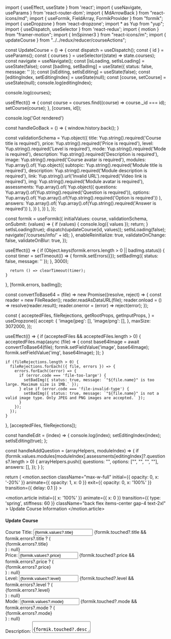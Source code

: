 import { useEffect, useState } from 'react';
import { useNavigate, useParams } from 'react-router-dom';
import { MdArrowBack } from "react-icons/md";
import { useFormik, FieldArray, FormikProvider } from "formik";
import { useDropzone } from 'react-dropzone';
import * as Yup from "yup";
import { useDispatch, useSelector } from 'react-redux';
import { motion } from "framer-motion";
import { ImSpinner3 } from "react-icons/im";
import { updateCourse } from "../../redux/reducer/courseActions";

const UpdateCourse = () => {
  const dispatch = useDispatch();
  const { id } = useParams();
  const { courses } = useSelector((state) => state.courses);
  const navigate = useNavigate();
  const [isLoading, setIsLoading] = useState(false);
  const [badImg, setBadImg] = useState({ status: false, message: '' });
  const [isEditing, setIsEditing] = useState(false);
  const [editingIndex, setEditingIndex] = useState(null);
  const [course, setCourse] = useState(null);
  console.log(editingIndex);

  console.log(courses);

  useEffect(() => {
    const course = courses.find((course) => course._id === id);
    setCourse(course);
  }, [courses, id]);

  console.log('Got rendered')

  const handleGoBack = () => {
    window.history.back();
  }

  const validationSchema = Yup.object({
    title: Yup.string().required('Course title is required'),
    price: Yup.string().required('Price is required'),
    level: Yup.string().required('Level is required'),
    mode: Yup.string().required('Mode is required'),
    description: Yup.string().required('Description is required'),
    image: Yup.string().required('Course avatar is required'),
    modules: Yup.array().of(
      Yup.object({
        subtopic: Yup.string().required('Module title is required'),
        description: Yup.string().required('Module description is required'),
        link: Yup.string().url('Invalid URL').required('Video link is required'),
        img: Yup.string().required('Module avatar is required'),
        assessments: Yup.array().of(
          Yup.object({
            questions: Yup.array().of(Yup.string().required('Question is required')),
            options: Yup.array().of(
              Yup.array().of(Yup.string().required('Option is required'))
            ),
            answers: Yup.array().of(
              Yup.array().of(Yup.string().required('Answer is required'))
            ),
          })
        ),
      })
    ),
  });

  const formik = useFormik({
    initialValues: course,
    validationSchema,
    onSubmit: (values) => {
      if (values) {
        console.log({ values });
        return;
      }
      setIsLoading(true);
      dispatch(updateCourse(id, values));
      setIsLoading(false);
      navigate('/courses/info/' + id);
    },
    enableReinitialize: true,
    validateOnChange: false,
    validateOnBlur: true,
  });

  useEffect(() => {
    if (Object.keys(formik.errors.length > 0 || badImg.status)) {
      const timer = setTimeout(() => {
        formik.setErrors({});
        setBadImg({ status: false, message: '' });
      }, 3000);
  
      return () => clearTimeout(timer);
    }
  }, [formik.errors, badImg]);

  const convertToBase64 = (file) => new Promise((resolve, reject) => {
    const reader = new FileReader();
    reader.readAsDataURL(file);
    reader.onload = () => resolve(reader.result);
    reader.onerror = (error) => reject(error);
  });

  const {
    acceptedFiles,
    fileRejections,
    getRootProps,
    getInputProps,
  } = useDropzone({
    accept: {
      'image/jpeg': [],
      'image/png': [],
    },
    maxSize: 3072000,
  });

  useEffect(() => {
    if (acceptedFiles && acceptedFiles.length > 0) {
      acceptedFiles.map(async (file) => {
        const base64Image = await convertToBase64(file);
        formik.setFieldValue('image', base64Image);
        formik.setFieldValue('img', base64Image);
      });
    }

    if (fileRejections.length > 0) {
      fileRejections.forEach(({ file, errors }) => {
        errors.forEach((error) => {
          if (error.code === 'file-too-large') {
            setBadImg({ status: true, message: `"${file.name}" is too large. Maximum size is 1MB.` });
          } else if (error.code === 'file-invalid-type') {
            setBadImg({ status: true, message: `"${file.name}" is not a valid image type. Only JPEG and PNG images are accepted.` });
          }
        });
      });
    }
  }, [acceptedFiles, fileRejections]);

  const handleEdit = (index) => {
    console.log(index);
    setEditingIndex(index);
    setIsEditing(true);
  };

  const handleAddQuestion = (arrayHelpers, moduleIndex) => {
    if (formik.values.modules[moduleIndex].assessments[editingIndex]?.questions?.length > 0) {
      arrayHelpers.push({
        questions: "",
        options: ["", "", "", ""],
        answers: [],
      });
    }
  };

  return (
    <motion.section className="max-w-full"
      initial={{ opacity: 0, x: '-20%' }}
      animate={{ opacity: 1, x: 0 }}
      exit={{ opacity: 0, x: '100%' }}
      transition={{ delay: 0.1 }}
    >
      <section className="user">
        <div className="action-nav flex justify-between items-center p-10">
          <motion.article
            initial={{ x: '100%' }}
            animate={{ x: 0 }}
            transition={{ type: 'spring', stiffness: 60 }}
            className="back flex items-center gap-4 text-2xl"
          >
            <MdArrowBack className="cursor-pointer" onClick={handleGoBack} />
            <span className="font-medium">Update Course Information</span>
          </motion.article>
        </div>
        <FormikProvider value={formik} className="userContainer grid lg:grid-cols-2 w-full mt-3 rounded-xl shadow-lg bg-white py-10 p-8">
          <form onSubmit={formik.handleSubmit} className="userUpdateForm bg-white flex flex-col gap-6">
            <section className="userUpdateLeft grid grid-cols-3 gap-10 item-center p-8 py-10">
              <article className="userUpdateLeft gap-6 flex flex-col col-span-2 mt-4">
                <h1 className="text-xl font-bold mb-5">Update Course</h1>
                <div className="userUpdateItem relative flex gap-10">
                  <label className="capitalize font-semibold w-[180px]">Course Title:</label>
                  <input
                    type="text"
                    name="title"
                    value={formik.values?.title}
                    onChange={formik.handleChange}
                    placeholder="Fundamentals of Agric-Science"
                    onBlur={formik.handleBlur}
                    className="userUpdateInput border-2 w-[80%] rounded-md focus:outline-ek-green p-1 px-2"
                  />
                  {formik.touched?.title && formik.errors?.title ? (
                    <div className="error absolute top-16 text-red-600 text-[12px]">{formik.errors?.title}</div>
                  ) : null}
                </div>
                <div className="userUpdateItem flex relative gap-10">
                  <label className="capitalize font-semibold w-[180px]">Price:</label>
                  <input
                    type="text"
                    name="price"
                    value={formik.values?.price}
                    onChange={formik.handleChange}
                    placeholder="15000 (in Naira) OR 0 (for free)"
                    onBlur={formik.handleBlur}
                    className="userUpdateInput border-2 rounded-md w-[80%] focus:outline-ek-green p-1 px-2"
                  />
                  {formik.touched?.price && formik.errors?.price ? (
                    <div className="error text-red-600 absolute top-16 text-[12px]">{formik.errors?.price}</div>
                  ) : null}
                </div>
                <div className="userUpdateItem flex relative gap-10">
                  <label className="capitalize font-semibold w-[180px]">Level:</label>
                  <input
                    type="text"
                    name="level"
                    value={formik.values?.level}
                    onChange={formik.handleChange}
                    placeholder="Beginner, Intermediate, Advanced"
                    onBlur={formik.handleBlur}
                    className="userUpdateInput border-2 w-[80%] rounded-md focus:outline-ek-green p-1 px-2"
                  />
                  {formik.touched?.level && formik.errors?.level ? (
                    <div className="error absolute top-16 text-red-600 text-[12px]">{formik.errors?.level}</div>
                  ) : null}
                </div>
                <div className="userUpdateItem flex relative gap-10">
                  <label className="capitalize font-semibol w-[180px]">Mode:</label>
                  <input
                    type="text"
                    name="mode"
                    value={formik.values?.mode}
                    onChange={formik.handleChange}
                    placeholder="Online, Offline, Hybrid"
                    onBlur={formik.handleBlur}
                    className="userUpdateInput border-2 w-[80%] rounded-md focus:outline-ek-green p-1 px-2"
                  />
                  {formik.touched?.mode && formik.errors?.mode ? (
                    <div className="error text-red-600 absolute top-16 text-[12px]">{formik.errors?.mode}</div>
                  ) : null}
                </div>
                <div className="userUpdateItem flex relative gap-10">
                  <label className="capitalize font-semibold w-[180px]">Description:</label>
                  <textarea
                    name="despription"
                    value={formik.values?.description}
                    onChange={formik.handleChange}
                    rows={5}
                    placeholder="Beginner, Intermediate, Advanced"
                    onBlur={formik.handleBlur}
                    className="userUpdateInput border-2 rounded-md w-[80%] focus:outline-ek-green p-1 px-2"
                  />
                  {formik.touched?.description && formik.errors?.description ? (
                    <div className="error absolute top-16 text-red-600 text-[12px]">{formik.errors?.description}</div>
                  ) : null}
                </div>
              </article>
              <article className="work flex flex-col gap-1 pt-10 items-center">
                <h4 className="text-center p-2 font-bold">Course Avatar</h4>
                  <div className="mt-4">
                    <img src={formik.values?.image} alt="Uploaded Preview" className="max-w-full object-cover rounded-lg shadow-md" />
                  </div>
                <div {...getRootProps({ className: 'dropzone border-2 border-dashed rounded-lg p-4 mt-2 border-ek-lime text-center cursor-pointer hover:border-ek-green' })}>
                  <input {...getInputProps()} />
                  <p className="text-sm text-gray-500">
                    Drag &apos;n&apos; drop an image here, or click to select files (JPEG/PNG, max 1MB)
                  </p>
                </div>

                {badImg.status && (
                  <div className="text-red-600 text-sm mt-2">{badImg.message}</div>
                )}
              </article> 
            </section>
            <section className="userUpdateRight grid grid-cols-3 gap-10 item-center p-8 py-10">
              <FieldArray name="modules">
                {({ push: addModule, remove, }) => (
                  <>
                    {formik.values?.modules?.map((module, moduleIndex) => (
                      <article key={moduleIndex + 1} className="userUpdateRight gap-6 flex flex-col col-span-2 mt-4">
                        <h1 className="text-xl font-bold mb-5">Module {moduleIndex + 1}</h1>
                        <div className="userUpdateItem relative flex gap-10">
                          <label className="capitalize font-semibold w-[180px]">Module Title:</label>
                          <input
                            type="text"
                            name={`modules.${moduleIndex}.subtopic`}
                            value={module.subtopic}
                            onChange={formik.handleChange}
                            placeholder="Introduction to Agric-Science"
                            onBlur={formik.handleBlur}
                            className="userUpdateInput border-2 w-[80%] rounded-md focus:outline-ek-green p-1 px-2"
                          />
                          {formik.touched?.modules?.[moduleIndex]?.subtopic && formik.errors?.modules?.[moduleIndex]?.subtopic ? (
                            <div className="error absolute top-16 text-red-600 text-[12px]">{formik.errors.modules?.[moduleIndex]?.subtopic}</div>
                          ) : null}
                        </div>
                        <div className="userUpdateItem flex relative gap-10">
                          <label className="capitalize font-semibold w-[180px]">Module Description:</label>
                          <textarea
                            type="text"
                            name={`modules.${moduleIndex}.description`}
                            value={module.description}
                            onChange={formik.handleChange}
                            placeholder="Introduction to Agric-Science"
                            onBlur={formik.handleBlur}
                            className="userUpdateInput border-2 w-[80%] rounded-md focus:outline-ek-green p-1 px-2"
                          />
                          {formik.touched.modules?.[moduleIndex]?.description && formik.errors.modules?.[moduleIndex]?.description ? (
                            <div className="error absolute top-16 text-red-600 text-[12px]">{formik.errors.modules?.[moduleIndex]?.description}</div>
                          ) : null}
                        </div>
                        <div className="userUpdateItem flex relative gap-10">
                          <label className="capitalize font-semibold w-[180px]">Module Video Link:</label>
                          <input
                            type="text"
                            name={`modules.${moduleIndex}.link`}
                            value={module.link}
                            onChange={formik.handleChange}
                            placeholder="https://www.youtube.com/watch/..."
                            onBlur={formik.handleBlur}
                            className="userUpdateInput border-2 w-[80%] rounded-md focus:outline-ek-green p-1 px-2"
                          />
                          {formik.touched.modules?.[moduleIndex]?.link && formik.errors.modules?.[moduleIndex]?.link ? (
                            <div className="error absolute top-16 text-red-600 text-[12px]">{formik.errors.modules?.[moduleIndex]?.link}</div>
                          ) : null}
                        </div>
                        <div className="userUpdateItem flex relative gap-10">
                          <label className="capitalize font-semibold w-[180px]">Module Avatar:</label>
                          <input
                            type="text"
                            name={`modules.${moduleIndex}.img`}
                            value={module.img}
                            onChange={formik.handleChange}
                            placeholder="https://www.image.com/..."
                            onBlur={formik.handleBlur}
                            className="userUpdateInput border-2 w-[80%] rounded-md focus:outline-ek-green p-1 px-2"
                          />
                          {formik.touched.modules?.[moduleIndex]?.img && formik.errors.modules?.[moduleIndex]?.img ? (
                            <div className="error absolute top-16 text-red-600 text-[12px]">{formik.errors.modules?.[moduleIndex]?.img}</div>
                          ) : null}
                        </div>
                        {/* Assessment implementation just as the data structure requires */}
                        <article className="work flex flex-col gap-5">
                          <table className="table-auto w-full border-collapse border border-gray-300">
                            <thead>
                              <tr className="bg-gray-200">
                                <th className="border border-gray-300 px-4 py-2">S/N</th>
                                <th className="border border-gray-300 px-4 py-2">Questions</th>
                                <th className="border border-gray-300 px-4 py-2">Options</th>
                                <th className="border border-gray-300 px-4 py-2">Answers</th>
                                <th className="border border-gray-300 px-4 py-2">Actions</th>
                              </tr>
                            </thead>
                            <tbody>
                              {module.assessments.map((assessment, assessmentIndex) =>
                                assessment.questions.map((question, questionIndex) => (
                                  <tr
                                    key={`${module._id}-${assessmentIndex}-${questionIndex}`}
                                    className="text-left"
                                  >
                                    <td className="border border-gray-300 px-4 py-2 text-center">
                                      {questionIndex + 1}
                                    </td>
                                    <td className="border border-gray-300 px-4 py-2">
                                      {question}
                                    </td>
                                    <td className="border border-gray-300 px-4 py-2">
                                      <ul className="list-disc list-inside">
                                        {assessment.options[questionIndex]?.map(
                                          (option, optionIndex) => (
                                            <li key={optionIndex}>{option}</li>
                                          )
                                        )}
                                      </ul>
                                    </td>
                                    <td className="border border-gray-300 px-4 py-2">
                                      <ul className="list-disc list-inside">
                                        {assessment.answers[questionIndex]?.map(
                                          (answer, answerIndex) => (
                                            <li key={answerIndex}>{answer}</li>
                                          )
                                        )}
                                      </ul>
                                    </td>
                                    <td className="border border-gray-300 px-4 py-2 text-center">
                                      <button
                                        onClick={() => handleEdit(assessmentIndex)}
                                        className="text-ek-green underline"
                                      >
                                        Edit
                                      </button>
                                    </td>
                                  </tr>
                                ))
                              )}
                            </tbody>
                          </table>
                        </article>
                        {isEditing && (
                          <>
                          <FieldArray
                            name={`modules.${moduleIndex}.assessments.${editingIndex}.questions`}
                            render={(arrayHelpers) => (
                              <article className="work flex flex-col gap-5">
                                {formik?.values?.modules[moduleIndex]?.assessments[editingIndex]?.questions?.map((question, questionIndex) => (
                                <article key={questionIndex} className="flex flex-col gap-5">
                                  <div key={questionIndex} className="flex gap-5 item-center">
                                    <label className="font-semibold">{`Question ${questionIndex + 1}`}</label>
                                    <input
                                      type="text"
                                      name={`modules.${moduleIndex}.assessments.${editingIndex}.questions.${questionIndex}`}
                                      value={question}
                                      onChange={formik.handleChange}
                                      placeholder="Enter question"
                                      className="border border-gray-300 px-4 py-2 rounded-md focus:outline-ek-green" />
                                  </div>
                                  <div className="flex gap-5 flex-col">
                                    <label className="font-semibold">Options:</label>
                                    {formik.values?.modules[moduleIndex]?.assessments[editingIndex]?.options[questionIndex]?.map((option, optionIndex) => (
                                      <div key={optionIndex} className="flex gap-5 flex-col items-start">
                                        <input
                                          type="text"
                                          name={`modules.${moduleIndex}.assessments.${editingIndex}.options.${questionIndex}.${optionIndex}`}
                                          value={option}
                                          onChange={formik.handleChange}
                                          placeholder="Enter option"
                                          className="border border-gray-300 px-4 py-2 rounded-md focus:outline-ek-green"
                                        />
                                      </div>
                                      ))}
                                  </div>
                                  <div className="flex gap-5 items-center">
                                    <label className="font-semibold">Answers:</label>
                                    {formik.values?.modules[moduleIndex]?.assessments[editingIndex]?.answers[questionIndex]?.map((answer, answerIndex) => (
                                      <div key={answerIndex} className="flex gap-5">
                                        <input
                                          type="text"
                                          name={`modules.${moduleIndex}.assessments.${editingIndex}.answers.${questionIndex}.${answerIndex}`}
                                          value={answer}
                                          onChange={formik.handleChange}
                                          placeholder="Enter answer"
                                          className="border border-gray-300 px-4 py-2 rounded-md focus:outline-ek-green" />
                                      </div>
                                    ))}
                                  </div>
                                </article>
                                ))}
                                <button
                                  type="button"
                                  className="px-4 py-2 bg-green-600 text-white rounded-md"
                                  onClick={() => handleAddQuestion(arrayHelpers, moduleIndex)}
                                >
                                  Add Question
                                </button>
                              </article>
                            )}
                          />
                            <button
                              type="button"
                              onClick={() => setIsEditing(false)}
                              className="px-4 py-2 border rounded-md"
                            >
                              Cancel
                            </button>
                          </>
                        )}

                        <button type="button" onClick={() => remove(moduleIndex)}>
                          Remove Module
                        </button>
                      </article>
                    ))}
                    <button
                      type="button"
                      onClick={() => addModule({ subtopic: "", description: "", link: "", img: "", assessments: [] })}
                      disabled={!formik.values?.modules.every(m => m.subtopic && m.description && m.link && m.img)}
                    >
                      Add Module
                    </button>
                  </>
                )}
              </FieldArray>
            </section>
            <button type="submit" className="userUpdateButton bg-ek-green text-white py-2 p-4 w-max rounded-md hover:bg-ek-light hover:text-ek-green transition-all">
              {isLoading ? <ImSpinner3 className="animate-spin text-lg" /> : 'Save'}
            </button>
          </form>
        </FormikProvider>
      </section>
    </motion.section>
  )
}

export default UpdateCourse;